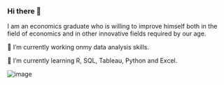 ### Hi there 👋

I am an economics graduate who is willing to improve himself both in the field of economics and in other innovative fields required by our age.


🔭 I’m currently working onmy data analysis skills.

🌱 I’m currently learning R, SQL, Tableau, Python and Excel.


![image](https://github.com/batuhanep/batuhanep/assets/111178652/3c649d16-fd69-47f2-81d1-5d73bfc530b7)

